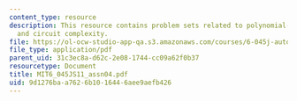```yaml
---
content_type: resource
description: This resource contains problem sets related to polynomial-time reducibility
  and circuit complexity.
file: https://ol-ocw-studio-app-qa.s3.amazonaws.com/courses/6-045j-automata-computability-and-complexity-spring-2011/9d1276baa7626b1016446aee9aefb426_MIT6_045JS11_assn04.pdf
file_type: application/pdf
parent_uid: 31c3ec8a-d62c-2e08-1744-cc09a62f0b37
resourcetype: Document
title: MIT6_045JS11_assn04.pdf
uid: 9d1276ba-a762-6b10-1644-6aee9aefb426
---
```

